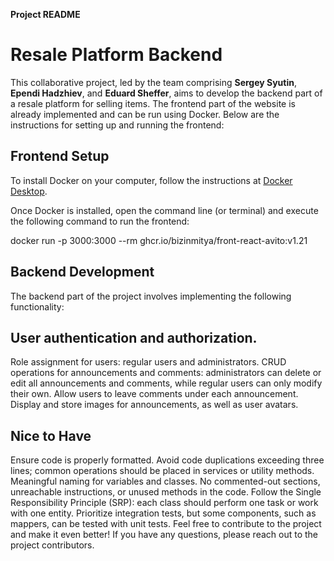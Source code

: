 **Project README**

# Resale Platform Backend

This collaborative project, led by the team comprising **Sergey Syutin**, **Ependi Hadzhiev**, and **Eduard Sheffer**, aims to develop the backend part of a resale platform for selling items. The frontend part of the website is already implemented and can be run using Docker. Below are the instructions for setting up and running the frontend:

## Frontend Setup

To install Docker on your computer, follow the instructions at [Docker Desktop](https://www.docker.com/products/docker-desktop/).

Once Docker is installed, open the command line (or terminal) and execute the following command to run the frontend:

docker run -p 3000:3000 --rm ghcr.io/bizinmitya/front-react-avito:v1.21

## Backend Development
The backend part of the project involves implementing the following functionality:

## User authentication and authorization.
Role assignment for users: regular users and administrators.
CRUD operations for announcements and comments: administrators can delete or edit all announcements and comments, while regular users can only modify their own.
Allow users to leave comments under each announcement.
Display and store images for announcements, as well as user avatars.
## Nice to Have
Ensure code is properly formatted.
Avoid code duplications exceeding three lines; common operations should be placed in services or utility methods.
Meaningful naming for variables and classes.
No commented-out sections, unreachable instructions, or unused methods in the code.
Follow the Single Responsibility Principle (SRP): each class should perform one task or work with one entity.
Prioritize integration tests, but some components, such as mappers, can be tested with unit tests.
Feel free to contribute to the project and make it even better! If you have any questions, please reach out to the project contributors.
